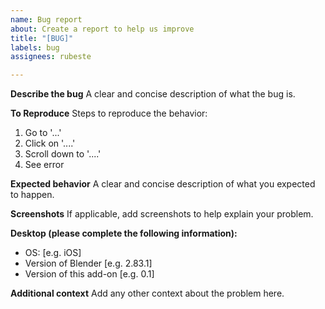 ```yaml
---
name: Bug report
about: Create a report to help us improve
title: "[BUG]"
labels: bug
assignees: rubeste

---
```


**Describe the bug**
A clear and concise description of what the bug is.

**To Reproduce**
Steps to reproduce the behavior:
1. Go to '...'
2. Click on '....'
3. Scroll down to '....'
4. See error

**Expected behavior**
A clear and concise description of what you expected to happen.

**Screenshots**
If applicable, add screenshots to help explain your problem.

**Desktop (please complete the following information):**
 - OS: [e.g. iOS]
 - Version of Blender [e.g. 2.83.1]
 - Version of this add-on [e.g. 0.1]

**Additional context**
Add any other context about the problem here.
